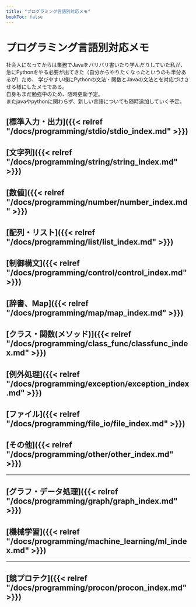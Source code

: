 ```yaml
---
title: "プログラミング言語別対応メモ"
bookToc: false
---
```


# プログラミング言語別対応メモ

社会人になってからは業務でJavaをバリバリ書いたり学んだりしていた私が、急にPythonをやる必要が出てきた（自分からやりたくなったというのも半分あるが）ため、
学びやすい様にPythonの文法・関数とJavaの文法とを対応づけさせる様にしたメモである。<br>
自身もまだ勉強中のため、随時更新予定。<br>
またjavaやpythonに関わらず、新しい言語についても随時追加していく予定。


## [標準入力・出力]({{< relref "/docs/programming/stdio/stdio_index.md" >}})

## [文字列]({{< relref "/docs/programming/string/string_index.md" >}})

## [数値]({{< relref "/docs/programming/number/number_index.md" >}})

## [配列・リスト]({{< relref "/docs/programming/list/list_index.md" >}})

## [制御構文]({{< relref "/docs/programming/control/control_index.md" >}})

## [辞書、Map]({{< relref "/docs/programming/map/map_index.md" >}})

## [クラス・関数(メソッド)]({{< relref "/docs/programming/class_func/classfunc_index.md" >}})

## [例外処理]({{< relref "/docs/programming/exception/exception_index.md" >}})

## [ファイル]({{< relref "/docs/programming/file_io/file_index.md" >}})

## [その他]({{< relref "/docs/programming/other/other_index.md" >}})

<hr>

## [グラフ・データ処理]({{< relref "/docs/programming/graph/graph_index.md" >}})

## [機械学習]({{< relref "/docs/programming/machine_learning/ml_index.md" >}})

<hr>

## [競プロテク]({{< relref "/docs/programming/procon/procon_index.md" >}})
